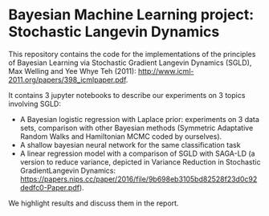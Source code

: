 # Bayesian Machine Learning project: Stochastic Langevin Dynamics

This repository contains the code for the implementations of the principles of Bayesian Learning via Stochastic Gradient Langevin Dynamics (SGLD), Max Welling and Yee Whye Teh (2011): http://www.icml-2011.org/papers/398_icmlpaper.pdf. 

It contains 3 jupyter notebooks to describe our experiments on 3 topics involving SGLD:
  - A Bayesian logistic regression with Laplace prior: experiments on 3 data sets, comparison with other Bayesian methods (Symmetric Adaptative Random Walks and Hamiltonian MCMC coded by ourselves).
  - A shallow bayesian neural network for the same classification task
  - A linear regression model with a comparison of SGLD with SAGA-LD (a version to reduce variance, depicted in Variance Reduction in Stochastic GradientLangevin Dynamics: https://papers.nips.cc/paper/2016/file/9b698eb3105bd82528f23d0c92dedfc0-Paper.pdf).

We highlight results and discuss them in the report.
